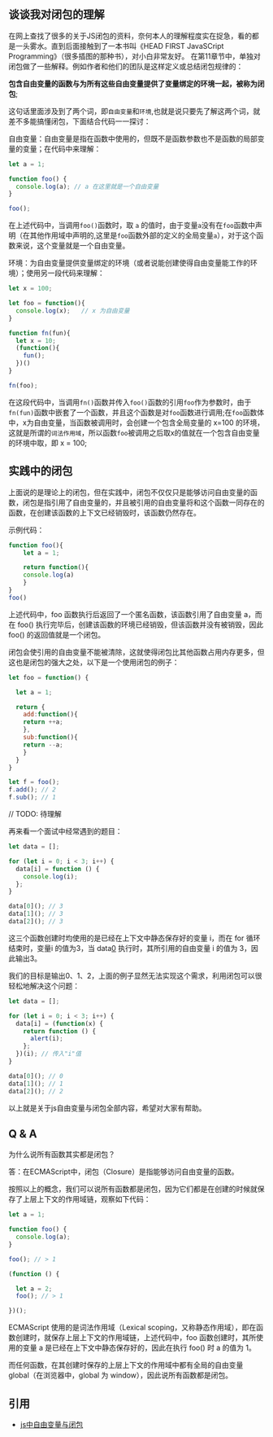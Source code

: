 ## 谈谈我对闭包的理解
在网上查找了很多的关于JS闭包的资料，奈何本人的理解程度实在捉急，看的都是一头雾水。直到后面接触到了一本书叫《HEAD FIRST JavaSCript Programming》（很多插图的那种书），对小白非常友好。
在第11章节中，单独对闭包做了一些解释。例如作者和他们的团队是这样定义或总结闭包规律的：

**包含自由变量的函数与为所有这些自由变量提供了变量绑定的环境一起，被称为闭包**;

这句话里面涉及到了两个词，即`自由变量`和`环境`,也就是说只要先了解这两个词，就差不多能搞懂闭包，下面结合代码一一探讨：

自由变量：自由变量是指在函数中使用的，但既不是函数参数也不是函数的局部变量的变量；在代码中来理解：
```js
let a = 1;

function foo() {
  console.log(a); // a 在这里就是一个自由变量
}

foo();
```
在上述代码中，当调用`foo()`函数时，取 `a` 的值时，由于变量`a`没有在`foo`函数中声明（在其他作用域中声明的,这里是`foo`函数外部的定义的全局变量`a`），对于这个函数来说，这个变量就是一个自由变量。

环境：为自由变量提供变量绑定的环境（或者说能创建使得自由变量能工作的环境）；使用另一段代码来理解：
```js
let x = 100;

let foo = function(){
  console.log(x);   // x 为自由变量
}

function fn(fun){
  let x = 10;
  (function(){
    fun();
  })()
}

fn(foo);
```
在这段代码中，当调用`fn()`函数并传入`foo()`函数的引用`foo`作为参数时，由于`fn(fun)`函数中嵌套了一个函数，并且这个函数是对`foo`函数进行调用;在`foo`函数体中，x为自由变量，当函数被调用时，会创建一个包含全局变量的 x=100 的环境，这就是所谓的`词法作用域`，所以函数`foo`被调用之后取x的值就在一个包含自由变量的环境中取，即 x = 100;

## 实践中的闭包
上面说的是理论上的闭包，但在实践中，闭包不仅仅只是能够访问自由变量的函数，闭包是指引用了自由变量的，并且被引用的自由变量将和这个函数一同存在的函数，在创建该函数的上下文已经销毁时，该函数仍然存在。

示例代码：
```js
function foo(){
    let a = 1;

    return function(){
	console.log(a)
    }
}
foo()
```
上述代码中，foo 函数执行后返回了一个匿名函数，该函数引用了自由变量 a，而在 foo() 执行完毕后，创建该函数的环境已经销毁，但该函数并没有被销毁，因此 foo() 的返回值就是一个闭包。

闭包会使引用的自由变量不能被清除，这就使得闭包比其他函数占用内存更多，但这也是闭包的强大之处，以下是一个使用闭包的例子：
```js
let foo = function() {

  let a = 1;

  return {
    add:function(){
  	return ++a;
    },
    sub:function(){
  	return --a;
    }
  }
}

let f = foo();
f.add(); // 2
f.sub(); // 1
```
// TODO: 待理解

再来看一个面试中经常遇到的题目：
```js
let data = [];

for (let i = 0; i < 3; i++) {
  data[i] = function () {
    console.log(i);
  };
}

data[0](); // 3
data[1](); // 3
data[2](); // 3
```
这三个函数创建时均使用的是已经在上下文中静态保存好的变量 i，而在 for 循环结束时，变量i 的值为3，当 data[0]() 执行时，其所引用的自由变量 i 的值为 3，因此输出3。

我们的目标是输出0、1、2，上面的例子显然无法实现这个需求，利用闭包可以很轻松地解决这个问题：
```js
let data = [];

for (let i = 0; i < 3; i++) {
  data[i] = (function(x) {
    return function () {
      alert(i);
    };
  })(i); // 传入"i"值
}

data[0](); // 0
data[1](); // 1
data[2](); // 2
```
以上就是关于js自由变量与闭包全部内容，希望对大家有帮助。

## Q & A
为什么说所有函数其实都是闭包？

答：在ECMAScript中，闭包（Closure）是指能够访问自由变量的函数。

按照以上的概念，我们可以说所有函数都是闭包，因为它们都是在创建的时候就保存了上层上下文的作用域链，观察如下代码：
```js
let a = 1;

function foo() {
  console.log(a);
}

foo(); // > 1

(function () {

  let a = 2;
  foo(); // > 1

})();
```
ECMAScript 使用的是词法作用域（Lexical scoping，又称静态作用域），即在函数创建时，就保存上层上下文的作用域链，上述代码中，foo 函数创建时，其所使用的变量 a 是已经在上下文中静态保存好的，因此在执行 foo() 时 a 的值为 1。

而任何函数，在其创建时保存的上层上下文的作用域中都有全局的自由变量 global（在浏览器中，global 为 window），因此说所有函数都是闭包。

## 引用
- [js中自由变量与闭包](https://www.mybj123.com/16908.html)